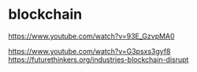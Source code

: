 # blockchain

https://www.youtube.com/watch?v=93E_GzvpMA0

https://www.youtube.com/watch?v=G3psxs3gyf8
https://futurethinkers.org/industries-blockchain-disrupt

